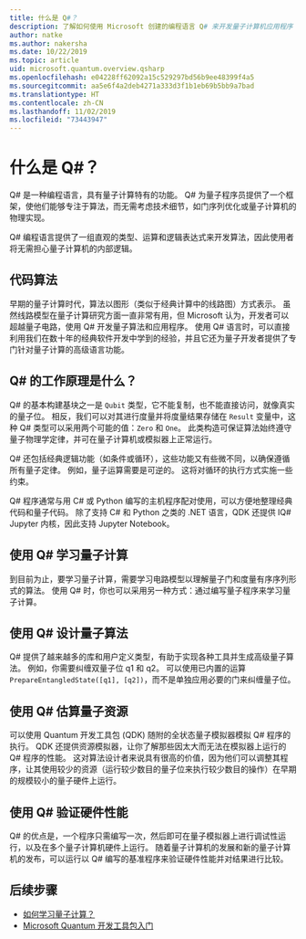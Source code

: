 ```yaml
---
title: 什么是 Q#？
description: 了解如何使用 Microsoft 创建的编程语言 Q# 来开发量子计算机应用程序
author: natke
ms.author: nakersha
ms.date: 10/22/2019
ms.topic: article
uid: microsoft.quantum.overview.qsharp
ms.openlocfilehash: e04228ff62092a15c529297bd56b9ee48399f4a5
ms.sourcegitcommit: aa5e6f4a2deb4271a333d3f1b1eb69b5bb9a7bad
ms.translationtype: HT
ms.contentlocale: zh-CN
ms.lasthandoff: 11/02/2019
ms.locfileid: "73443947"
---
```

# <a name="what-is-q"></a>什么是 Q#？

Q# 是一种编程语言，具有量子计算特有的功能。 Q# 为量子程序员提供了一个框架，使他们能够专注于算法，而无需考虑技术细节，如门序列优化或量子计算机的物理实现。

Q# 编程语言提供了一组直观的类型、运算和逻辑表达式来开发算法，因此使用者将无需担心量子计算机的内部逻辑。

## <a name="code-algorithms"></a>代码算法

早期的量子计算时代，算法以图形（类似于经典计算中的线路图）方式表示。  虽然线路模型在量子计算研究方面一直非常有用，但 Microsoft 认为，开发者可以超越量子电路，使用 Q# 开发量子算法和应用程序。 使用 Q# 语言时，可以直接利用我们在数十年的经典软件开发中学到的经验，并且它还为量子开发者提供了专门针对量子计算的高级语言功能。


## <a name="how-does-q-work"></a>Q# 的工作原理是什么？

Q# 的基本构建基块之一是 `Qubit` 类型，它不能复制，也不能直接访问，就像真实的量子位。 相反，我们可以对其进行度量并将度量结果存储在 `Result` 变量中，这种 Q# 类型可以采用两个可能的值：`Zero` 和 `One`。 此类构造可保证算法始终遵守量子物理学定律，并可在量子计算机或模拟器上正常运行。

Q# 还包括经典逻辑功能（如条件或循环），这些功能又有些微不同，以确保遵循所有量子定律。 例如，量子运算需要是可逆的。 这将对循环的执行方式实施一些约束。

Q# 程序通常与用 C# 或 Python 编写的主机程序配对使用，可以方便地整理经典代码和量子代码。 除了支持 C# 和 Python 之类的 .NET 语言，QDK 还提供 IQ# Jupyter 内核，因此支持 Jupyter Notebook。

## <a name="use-q-to-learn-quantum-computing"></a>使用 Q# 学习量子计算

到目前为止，要学习量子计算，需要学习电路模型以理解量子门和度量有序序列形式的算法。 使用 Q# 时，你也可以采用另一种方式：通过编写量子程序来学习量子计算。

## <a name="use-q-to-design-quantum-algorithms"></a>使用 Q# 设计量子算法

Q# 提供了越来越多的库和用户定义类型，有助于实现各种工具并生成高级量子算法。 例如，你需要纠缠双量子位 q1 和 q2。 可以使用已内置的运算 `PrepareEntangledState([q1], [q2])`，而不是单独应用必要的门来纠缠量子位。

## <a name="use-q-to-estimate-quantum-resources"></a>使用 Q# 估算量子资源

可以使用 Quantum 开发工具包 (QDK) 随附的全状态量子模拟器模拟 Q# 程序的执行。  QDK 还提供资源模拟器，让你了解那些因太大而无法在模拟器上运行的 Q# 程序的性能。  这对算法设计者来说具有很高的价值，因为他们可以调整其程序，让其使用较少的资源（运行较少数目的量子位来执行较少数目的操作）在早期的规模较小的量子硬件上运行。   

## <a name="use-q-to-validate-hardware-performance"></a>使用 Q# 验证硬件性能

Q# 的优点是，一个程序只需编写一次，然后即可在量子模拟器上进行调试性运行，以及在多个量子计算机硬件上运行。  随着量子计算机的发展和新的量子计算机的发布，可以运行以 Q# 编写的基准程序来验证硬件性能并对结果进行比较。  

## <a name="next-steps"></a>后续步骤

* [如何学习量子计算？](xref:microsoft.quantum.overview.learn)
* [Microsoft Quantum 开发工具包入门](xref:microsoft.quantum.welcome)
